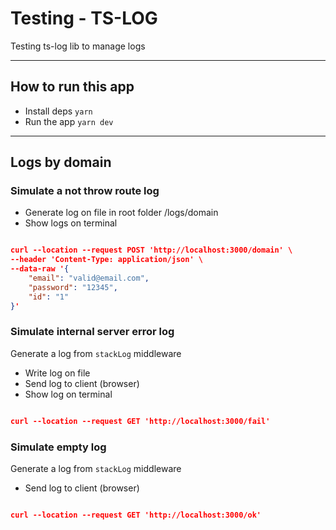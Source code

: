 # Testing - TS-LOG

Testing ts-log lib to manage logs

---

## How to run this app

- Install deps `yarn`
- Run the app `yarn dev`

---

## Logs by domain

### Simulate a not throw route log

- Generate log on file in root folder /logs/domain
- Show logs on terminal

```json

curl --location --request POST 'http://localhost:3000/domain' \
--header 'Content-Type: application/json' \
--data-raw '{
    "email": "valid@email.com", 
    "password": "12345", 
    "id": "1"
}'

```

### Simulate internal server error log

Generate a log from `stackLog` middleware

- Write log on file
- Send log to client (browser)
- Show log on terminal

```json

curl --location --request GET 'http://localhost:3000/fail'

```

### Simulate empty log

Generate a log from `stackLog` middleware

- Send log to client (browser)

```json

curl --location --request GET 'http://localhost:3000/ok'

```